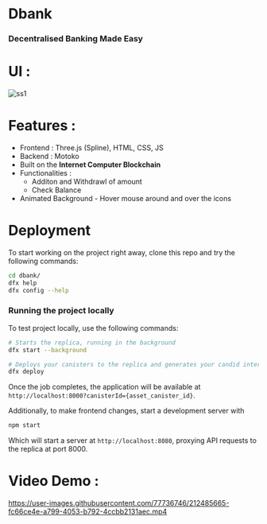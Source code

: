 # Dbank
### Decentralised Banking Made Easy 
<h1>UI : </h1>

![ss1](https://user-images.githubusercontent.com/77736746/212484993-b6a232c7-0c8a-4b3b-b533-4a236f66c064.jpg)

<h1>Features : </h1>
<ul>
    <li>Frontend : Three.js (Spline), HTML, CSS, JS
    </li>
    <li>Backend : Motoko
    </li>
    <li>Built on the <b> Internet Computer Blockchain</b>
    </li>
    <li>Functionalities :
        <ul>
        <li>Additon and Withdrawl of amount</li>
        <li>Check Balance</li>
        </ul>
    </li>
    <li>Animated Background - Hover mouse around and over the icons</li>
</ul>
<h1>Deployment</h1>
<p>  
To start working on the project right away, clone this repo and try the following commands:

```bash
cd dbank/
dfx help
dfx config --help
```

<h3> Running the project locally</h3>

To test project locally, use the following commands:

```bash
# Starts the replica, running in the background
dfx start --background

# Deploys your canisters to the replica and generates your candid interface
dfx deploy
```

Once the job completes, the application will be available at `http://localhost:8000?canisterId={asset_canister_id}`.

Additionally, to make frontend changes, start a development server with

```bash
npm start
```

Which will start a server at `http://localhost:8080`, proxying API requests to the replica at port 8000.
</p>
    
<h1> Video Demo : </h1>

https://user-images.githubusercontent.com/77736746/212485665-fc66ce4e-a799-4053-b792-4ccbb2131aec.mp4



<!--
Welcome to your new dbank project and to the internet computer development community. By default, creating a new project adds this README and some template files to your project directory. You can edit these template files to customize your project and to include your own code to speed up the development cycle.

To get started, you might want to explore the project directory structure and the default configuration file. Working with this project in your development environment will not affect any production deployment or identity tokens.

To learn more before you start working with dbank, see the following documentation available online:

- [Quick Start](https://sdk.dfinity.org/docs/quickstart/quickstart-intro.html)
- [SDK Developer Tools](https://sdk.dfinity.org/docs/developers-guide/sdk-guide.html)
- [Motoko Programming Language Guide](https://sdk.dfinity.org/docs/language-guide/motoko.html)
- [Motoko Language Quick Reference](https://sdk.dfinity.org/docs/language-guide/language-manual.html)
- [JavaScript API Reference](https://erxue-5aaaa-aaaab-qaagq-cai.raw.ic0.app)

If you want to start working on your project right away, you might want to try the following commands:

```bash
cd dbank/
dfx help
dfx config --help
```

## Running the project locally

If you want to test your project locally, you can use the following commands:

```bash
# Starts the replica, running in the background
dfx start --background

# Deploys your canisters to the replica and generates your candid interface
dfx deploy
```

Once the job completes, your application will be available at `http://localhost:8000?canisterId={asset_canister_id}`.

Additionally, if you are making frontend changes, you can start a development server with

```bash
npm start
```

Which will start a server at `http://localhost:8080`, proxying API requests to the replica at port 8000.

### Note on frontend environment variables

If you are hosting frontend code somewhere without using DFX, you may need to make one of the following adjustments to ensure your project does not fetch the root key in production:

- set`NODE_ENV` to `production` if you are using Webpack
- use your own preferred method to replace `process.env.NODE_ENV` in the autogenerated declarations
- Write your own `createActor` constructor

-->
